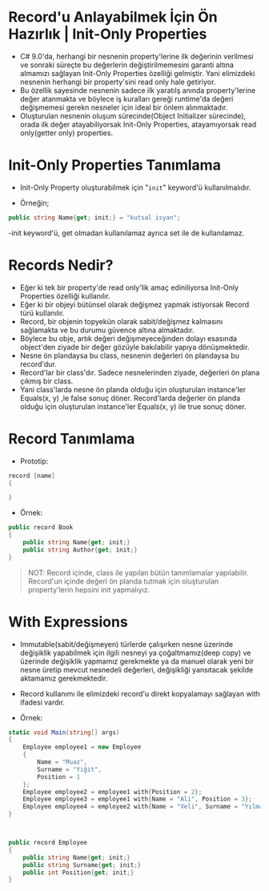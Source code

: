 # **Record'u Anlayabilmek İçin Ön Hazırlık | Init-Only Properties**

- C# 9.0'da, herhangi bir nesnenin property'lerine ilk değerinin verilmesi ve sonraki süreçte bu değerlerin değiştirilmemesini garanti altına almamızı sağlayan Init-Only Properties özelliği gelmiştir. Yani elimizdeki nesnenin herhangi bir property'sini read only hale getiriyor.
- Bu özellik sayesinde nesnenin sadece ilk yaratılş anında property'lerine değer atanmakta ve böylece iş kuralları gereği runtime'da değeri değişmemesi gerekn nesneler için ideal bir önlem alınmaktadır.
- Oluşturulan nesnenin oluşum sürecinde(Object Initializer sürecinde), orada ilk değer atayabiliyorsak Init-Only Properties, atayamıyorsak read only(getter only) properties.

# **Init-Only Properties Tanımlama**

- Init-Only Property oluşturabilmek için "`init`" keyword'ü kullanılmalıdır.

- Örneğin;

```csharp
public string Name{get; init;} = "kutsal isyan";
```

-init keyword'ü, get olmadan kullanılamaz ayrıca set ile de kullanılamaz.

# **Records Nedir?**

- Eğer ki tek bir property'de read only'lik amaç ediniliyorsa Init-Only Properties özelliği kullanılır.
- Eğer ki bir objeyi bütünsel olarak değişmez yapmak istiyorsak Record türü kullanılır.
- Record, bir objenin topyekün olarak sabit/değişmez kalmasını sağlamakta ve bu durumu güvence altına almaktadır.
- Böylece bu obje, artık değeri değişmeyeceğinden dolayı esasında object'den ziyade bir değer gözüyle bakılabilir yapıya dönüşmektedir.
- Nesne ön plandaysa bu class, nesnenin değerleri ön plandaysa bu record'dur.
- Record'lar bir class'dır. Sadece nesnelerinden ziyade, değerleri ön plana çıkmış bir class.
- Yani class'larda nesne ön planda olduğu için oluşturulan instance'ler Equals(x, y) ,le false sonuç döner. Record'larda değerler ön planda olduğu için oluşturulan instance'ler Equals(x, y) ile true sonuç döner.

# **Record Tanımlama**

- Prototip:

```csharp
record [name]
{

}
```

- Örnek:

```csharp
public record Book
{
    public string Name{get; init;}
    public string Author{get; init;}
}
```

> NOT:
> Record içinde, class ile yapılan bütün tanımlamalar yapılabilir. Record'un içinde değeri ön planda tutmak için oluşturulan property'lerin hepsini init yapmalıyız.

# **With Expressions**

- Immutable(sabit/değişmeyen) türlerde çalışırken nesne üzerinde değişiklik yapabilmek için ilgili nesneyi ya çoğaltmamız(deep copy) ve üzerinde değişiklik yapmamız gerekmekte ya da manuel olarak yeni bir nesne üretip mevcut nesnedeli değerleri, değişikliği yansıtacak şekilde aktamamız gerekmektedir.
- Record kullanımı ile elimizdeki record'u direkt kopyalamayı sağlayan with ifadesi vardır.

- Örnek:

```csharp
static void Main(string[] args)
{
    Employee employee1 = new Employee
    {
        Name = "Muaz",
        Surname = "Yiğit",
        Position = 1
    };
    Employee employee2 = employee1 with{Position = 2};
    Employee employee3 = employee1 with{Name = "Ali", Position = 3};
    Employee employee4 = employee2 with{Name = "Veli", Surname = "Yılmaz", Position = 4};
}



public record Employee
{
    public string Name{get; init;}
    public string Surname{get; init;}
    public int Position{get; init;}
}


```
